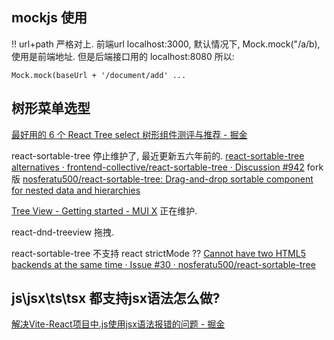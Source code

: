 


## mockjs 使用

!! url+path 严格对上. 前端url localhost:3000, 默认情况下, Mock.mock("/a/b), 使用是前端地址.
但是后端接口用的 localhost:8080
所以:
```
Mock.mock(baseUrl + '/document/add' ...
```

## 树形菜单选型

[最好用的 6 个 React Tree select 树形组件测评与推荐 - 掘金](https://juejin.cn/post/7106028870742048804)

react-sortable-tree 停止维护了, 最近更新五六年前的.
[react-sortable-tree alternatives · frontend-collective/react-sortable-tree · Discussion #942](https://github.com/frontend-collective/react-sortable-tree/discussions/942)
fork 版
[nosferatu500/react-sortable-tree: Drag-and-drop sortable component for nested data and hierarchies](https://github.com/nosferatu500/react-sortable-tree)

[Tree View - Getting started - MUI X](https://mui.com/x/react-tree-view/getting-started/)
正在维护.

react-dnd-treeview 拖拽.

react-sortable-tree 不支持 react strictMode ??
[Cannot have two HTML5 backends at the same time · Issue #30 · nosferatu500/react-sortable-tree](https://github.com/nosferatu500/react-sortable-tree/issues/30)

## js\jsx\ts\tsx 都支持jsx语法怎么做?

[解决Vite-React项目中.js使用jsx语法报错的问题 - 掘金](https://juejin.cn/post/7018128782225571853)
